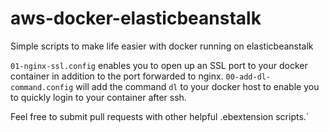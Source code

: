 # aws-docker-elasticbeanstalk
Simple scripts to make life easier with docker running on elasticbeanstalk

`01-nginx-ssl.config` enables you to open up an SSL port to your docker container in addition to the port forwarded to nginx.
`00-add-dl-command.config` will add the command `dl` to your docker host to enable you to quickly login to your container after ssh.

Feel free to submit pull requests with other helpful .ebextension scripts.`
